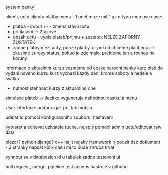 system banky

clienti, ucty clientu
platby
mena - 1 ucet muze mit 1 az n typu men
use case:
- platba - in/out +- - zmena stavu uctu
- prihlaseni -> 2fazove
- obsah uctu - vypis plateb/prijmu + zustatek NELZE ZAPORNY ZUSTATEK
- zadne platby mezi ucty, pouze platby +-
  pokud chceme platit eura -> zkusime eurovy status, pokud je zde malo, prejdeme jen a rovnou na koruny

informace o aktualnim kurzu vezmeme od ceske narodni banky
kurz plati do vydani noveho kurzu
kurz vychazi  kazdy den, krome soboty a nedele a svatku
- nutnost stahnout kurzy z aktualniho dne

simulace plateb -> tlacitko vygeneruje nahodnou castku a menu

User interface:
podpora jak pc, tak mobilu

udelat to pomoci konfiguracniho souboru, nastaveni

vytvaret a editovat uzivatele rucne, nejspis pomoci admin uctu/editovat raw data

blazor? python django?
c++ najit nejaky framework :/
pouzit dsp dokument - 3 stranky
napsat kolik casu mi to bude zhruba trvat

vyhnout se v databazich id u tabulek
zadne testovani ui

pull request, merge, pipeline test
actions nastroje v githubu